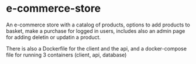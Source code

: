 # e-commerce-store

An e-commerce store with a catalog of products,
options to add products to basket,
make a purchase for logged in users,
includes also an admin page for adding deletin or updatin a product.

There is also a Dockerfile for the client and the api,
and a docker-compose file for running 3 containers (client, api, database)

